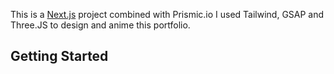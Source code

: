 This is a [Next.js](https://nextjs.org/) project combined with Prismic.io
I used Tailwind, GSAP and Three.JS to design and anime this portfolio.

## Getting Started

